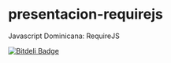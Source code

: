 presentacion-requirejs
======================

Javascript Dominicana: RequireJS


[![Bitdeli Badge](https://d2weczhvl823v0.cloudfront.net/reneolivo/presentacion-requirejs/trend.png)](https://bitdeli.com/free "Bitdeli Badge")

